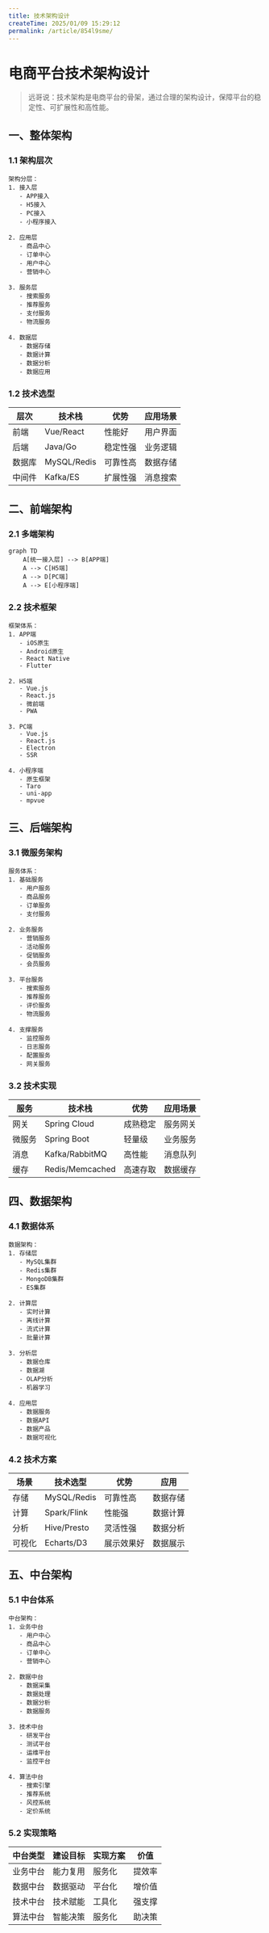 ```yaml
---
title: 技术架构设计
createTime: 2025/01/09 15:29:12
permalink: /article/854l9sme/
---
```

# 电商平台技术架构设计

> 远哥说：技术架构是电商平台的骨架，通过合理的架构设计，保障平台的稳定性、可扩展性和高性能。

## 一、整体架构

### 1.1 架构层次
```
架构分层：
1. 接入层
   - APP接入
   - H5接入
   - PC接入
   - 小程序接入

2. 应用层
   - 商品中心
   - 订单中心
   - 用户中心
   - 营销中心

3. 服务层
   - 搜索服务
   - 推荐服务
   - 支付服务
   - 物流服务

4. 数据层
   - 数据存储
   - 数据计算
   - 数据分析
   - 数据应用
```

### 1.2 技术选型
| 层次 | 技术栈 | 优势 | 应用场景 |
|------|--------|------|----------|
| 前端 | Vue/React | 性能好 | 用户界面 |
| 后端 | Java/Go | 稳定性强 | 业务逻辑 |
| 数据库 | MySQL/Redis | 可靠性高 | 数据存储 |
| 中间件 | Kafka/ES | 扩展性强 | 消息搜索 |

## 二、前端架构

### 2.1 多端架构
```mermaid
graph TD
    A[统一接入层] --> B[APP端]
    A --> C[H5端]
    A --> D[PC端]
    A --> E[小程序端]
```

### 2.2 技术框架
```
框架体系：
1. APP端
   - iOS原生
   - Android原生
   - React Native
   - Flutter

2. H5端
   - Vue.js
   - React.js
   - 微前端
   - PWA

3. PC端
   - Vue.js
   - React.js
   - Electron
   - SSR

4. 小程序端
   - 原生框架
   - Taro
   - uni-app
   - mpvue
```

## 三、后端架构

### 3.1 微服务架构
```
服务体系：
1. 基础服务
   - 用户服务
   - 商品服务
   - 订单服务
   - 支付服务

2. 业务服务
   - 营销服务
   - 活动服务
   - 促销服务
   - 会员服务

3. 平台服务
   - 搜索服务
   - 推荐服务
   - 评价服务
   - 物流服务

4. 支撑服务
   - 监控服务
   - 日志服务
   - 配置服务
   - 网关服务
```

### 3.2 技术实现
| 服务 | 技术栈 | 优势 | 应用场景 |
|------|--------|------|----------|
| 网关 | Spring Cloud | 成熟稳定 | 服务网关 |
| 微服务 | Spring Boot | 轻量级 | 业务服务 |
| 消息 | Kafka/RabbitMQ | 高性能 | 消息队列 |
| 缓存 | Redis/Memcached | 高速存取 | 数据缓存 |

## 四、数据架构

### 4.1 数据体系
```
数据架构：
1. 存储层
   - MySQL集群
   - Redis集群
   - MongoDB集群
   - ES集群

2. 计算层
   - 实时计算
   - 离线计算
   - 流式计算
   - 批量计算

3. 分析层
   - 数据仓库
   - 数据湖
   - OLAP分析
   - 机器学习

4. 应用层
   - 数据服务
   - 数据API
   - 数据产品
   - 数据可视化
```

### 4.2 技术方案
| 场景 | 技术选型 | 优势 | 应用 |
|------|----------|------|------|
| 存储 | MySQL/Redis | 可靠性高 | 数据存储 |
| 计算 | Spark/Flink | 性能强 | 数据计算 |
| 分析 | Hive/Presto | 灵活性强 | 数据分析 |
| 可视化 | Echarts/D3 | 展示效果好 | 数据展示 |

## 五、中台架构

### 5.1 中台体系
```
中台架构：
1. 业务中台
   - 用户中心
   - 商品中心
   - 订单中心
   - 营销中心

2. 数据中台
   - 数据采集
   - 数据处理
   - 数据分析
   - 数据服务

3. 技术中台
   - 研发平台
   - 测试平台
   - 运维平台
   - 监控平台

4. 算法中台
   - 搜索引擎
   - 推荐系统
   - 风控系统
   - 定价系统
```

### 5.2 实现策略
| 中台类型 | 建设目标 | 实现方案 | 价值 |
|----------|----------|----------|------|
| 业务中台 | 能力复用 | 服务化 | 提效率 |
| 数据中台 | 数据驱动 | 平台化 | 增价值 |
| 技术中台 | 技术赋能 | 工具化 | 强支撑 |
| 算法中台 | 智能决策 | 服务化 | 助决策 |
